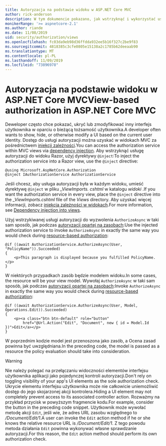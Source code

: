 ```yaml
---
title: Autoryzacja na podstawie widoku w ASP.NET Core MVC
author: rick-anderson
description: W tym dokumencie pokazano, jak wstrzyknąć i wykorzystać usługę autoryzacji wewnątrz widoku ASP.NET Core Razor.
monikerRange: '>= aspnetcore-2.1'
ms.author: riande
ms.date: 11/08/2019
uid: security/authorization/views
ms.openlocfilehash: fc03da9eb98d36ffdda932ee5b16f327c2be9f83
ms.sourcegitcommit: 4818385c3cfe0805e15138a2c1785b62deeaab90
ms.translationtype: MT
ms.contentlocale: pl-PL
ms.lasthandoff: 11/09/2019
ms.locfileid: "73896978"
---
```

# <a name="view-based-authorization-in-aspnet-core-mvc"></a><span data-ttu-id="f70de-103">Autoryzacja na podstawie widoku w ASP.NET Core MVC</span><span class="sxs-lookup"><span data-stu-id="f70de-103">View-based authorization in ASP.NET Core MVC</span></span>

<span data-ttu-id="f70de-104">Deweloper często chce pokazać, ukryć lub zmodyfikować inny interfejs użytkownika w oparciu o bieżącą tożsamość użytkownika.</span><span class="sxs-lookup"><span data-stu-id="f70de-104">A developer often wants to show, hide, or otherwise modify a UI based on the current user identity.</span></span> <span data-ttu-id="f70de-105">Dostęp do usługi autoryzacji można uzyskać w widokach MVC za pośrednictwem [iniekcji zależności](xref:fundamentals/dependency-injection).</span><span class="sxs-lookup"><span data-stu-id="f70de-105">You can access the authorization service within MVC views via [dependency injection](xref:fundamentals/dependency-injection).</span></span> <span data-ttu-id="f70de-106">Aby wstrzyknąć usługę autoryzacji do widoku Razor, użyj dyrektywy `@inject`:</span><span class="sxs-lookup"><span data-stu-id="f70de-106">To inject the authorization service into a Razor view, use the `@inject` directive:</span></span>

```cshtml
@using Microsoft.AspNetCore.Authorization
@inject IAuthorizationService AuthorizationService
```

<span data-ttu-id="f70de-107">Jeśli chcesz, aby usługa autoryzacji była w każdym widoku, umieść dyrektywę `@inject` w pliku *_ViewImports. cshtml* w katalogu *widoki* .</span><span class="sxs-lookup"><span data-stu-id="f70de-107">If you want the authorization service in every view, place the `@inject` directive into the *_ViewImports.cshtml* file of the *Views* directory.</span></span> <span data-ttu-id="f70de-108">Aby uzyskać więcej informacji, zobacz [iniekcja zależności w widokach](xref:mvc/views/dependency-injection).</span><span class="sxs-lookup"><span data-stu-id="f70de-108">For more information, see [Dependency injection into views](xref:mvc/views/dependency-injection).</span></span>

<span data-ttu-id="f70de-109">Użyj wstrzykiwanej usługi autoryzacji do wyzwolenia `AuthorizeAsync` w taki sam sposób, jak podczas [autoryzacji opartej na zasobach](xref:security/authorization/resourcebased#security-authorization-resource-based-imperative):</span><span class="sxs-lookup"><span data-stu-id="f70de-109">Use the injected authorization service to invoke `AuthorizeAsync` in exactly the same way you would check during [resource-based authorization](xref:security/authorization/resourcebased#security-authorization-resource-based-imperative):</span></span>

```cshtml
@if ((await AuthorizationService.AuthorizeAsync(User, "PolicyName")).Succeeded)
{
    <p>This paragraph is displayed because you fulfilled PolicyName.</p>
}
```

<span data-ttu-id="f70de-110">W niektórych przypadkach zasób będzie modelem widoku.</span><span class="sxs-lookup"><span data-stu-id="f70de-110">In some cases, the resource will be your view model.</span></span> <span data-ttu-id="f70de-111">Wywołaj `AuthorizeAsync` w taki sam sposób, jak podczas [autoryzacji opartej na zasobach](xref:security/authorization/resourcebased#security-authorization-resource-based-imperative):</span><span class="sxs-lookup"><span data-stu-id="f70de-111">Invoke `AuthorizeAsync` in exactly the same way you would check during [resource-based authorization](xref:security/authorization/resourcebased#security-authorization-resource-based-imperative):</span></span>

```cshtml
@if ((await AuthorizationService.AuthorizeAsync(User, Model, Operations.Edit)).Succeeded)
{
    <p><a class="btn btn-default" role="button"
        href="@Url.Action("Edit", "Document", new { id = Model.Id })">Edit</a></p>
}
```

<span data-ttu-id="f70de-112">W poprzednim kodzie model jest przenoszona jako zasób, a Ocena zasad powinna być uwzględniana.</span><span class="sxs-lookup"><span data-stu-id="f70de-112">In the preceding code, the model is passed as a resource the policy evaluation should take into consideration.</span></span>

> [!WARNING]
> <span data-ttu-id="f70de-113">Nie należy polegać na przełączaniu widoczności elementów interfejsu użytkownika aplikacji jako pojedynczej kontroli autoryzacji.</span><span class="sxs-lookup"><span data-stu-id="f70de-113">Don't rely on toggling visibility of your app's UI elements as the sole authorization check.</span></span> <span data-ttu-id="f70de-114">Ukrycie elementu interfejsu użytkownika może nie całkowicie uniemożliwić dostęp do jego skojarzonej akcji kontrolera.</span><span class="sxs-lookup"><span data-stu-id="f70de-114">Hiding a UI element may not completely prevent access to its associated controller action.</span></span> <span data-ttu-id="f70de-115">Rozważmy na przykład przycisk w powyższym fragmencie kodu.</span><span class="sxs-lookup"><span data-stu-id="f70de-115">For example, consider the button in the preceding code snippet.</span></span> <span data-ttu-id="f70de-116">Użytkownik może wywołać metodę akcji `Edit`, jeśli wie, że adres URL zasobu względnego to */Document/Edit/1*.</span><span class="sxs-lookup"><span data-stu-id="f70de-116">A user can invoke the `Edit` action method if he or she knows the relative resource URL is */Document/Edit/1*.</span></span> <span data-ttu-id="f70de-117">Z tego powodu metoda działania `Edit` powinna wykonywać własne sprawdzanie autoryzacji.</span><span class="sxs-lookup"><span data-stu-id="f70de-117">For this reason, the `Edit` action method should perform its own authorization check.</span></span>
